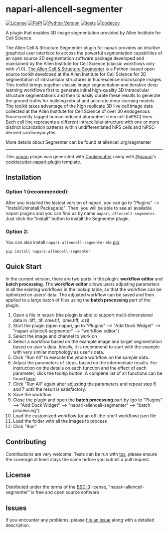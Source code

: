 # napari-allencell-segmenter

[![License](https://img.shields.io/pypi/l/napari-allencell-segmenter.svg?color=green)](https://github.com/AllenCell/napari-allencell-segmenter/raw/main/LICENSE)
[![PyPI](https://img.shields.io/pypi/v/napari-allencell-segmenter.svg?color=green)](https://pypi.org/project/napari-allencell-segmenter)
[![Python Version](https://img.shields.io/pypi/pyversions/napari-allencell-segmenter.svg?color=green)](https://python.org)
[![tests](https://github.com/AllenCell/napari-allencell-segmenter/workflows/tests/badge.svg)](https://github.com/AllenCell/napari-allencell-segmenter/actions)
[![codecov](https://codecov.io/gh/AllenCell/napari-allencell-segmenter/branch/main/graph/badge.svg)](https://codecov.io/gh/AllenCell/napari-allencell-segmenter)


A plugin that enables 3D image segmentation provided by Allen Institute for Cell Science

The Allen Cell & Structure Segmenter plugin for napari provides an intuitive graphical user interface to access the powerful segmentation capabilities of an open source 3D segmentation software package developed and maintained by the Allen Institute for Cell Science (classic workflows only with v1.0). ​[The Allen Cell & Structure Segmenter](allencell.org/segmenter) is a Python-based open source toolkit developed at the Allen Institute for Cell Science for 3D segmentation of intracellular structures in fluorescence microscope images. This toolkit brings together classic image segmentation and iterative deep learning workflows first to generate initial high-quality 3D intracellular structure segmentations and then to easily curate these results to generate the ground truths for building robust and accurate deep learning models. The toolkit takes advantage of the high replicate 3D live cell image data collected at the Allen Institute for Cell Science of over 30 endogenous fluorescently tagged human induced pluripotent stem cell (hiPSC) lines. Each cell line represents a different intracellular structure with one or more distinct localization patterns within undifferentiated hiPS cells and hiPSC-derived cardiomyocytes.

More details about Segmenter can be found at allencell.org/segmenter

----------------------------------

This [napari] plugin was generated with [Cookiecutter] using with [@napari]'s [cookiecutter-napari-plugin] template.

<!--
Don't miss the full getting started guide to set up your new package:
https://github.com/napari/cookiecutter-napari-plugin#getting-started

and review the napari docs for plugin developers:
https://napari.org/docs/plugins/index.html
-->

## Installation

### Option 1 (recommended):

After you installed the lastest version of napari, you can go to "Plugins" --> "Install/Uninstall Package(s)". Then, you will be able to see all available napari plugins and you can find us by name `napari-allencell-segmenter`. Just click the "install" button to install the Segmenter plugin.

### Option 2:

You can also install `napari-allencell-segmenter` via [pip]:

    pip install napari-allencell-segmenter

## Quick Start

In the current version, there are two parts in the plugin: **workflow editor** and **batch processing**. The **workflow editor** allows users adjusting parameters in all the existing workflows in the lookup table, so that the workflow can be optimized on users' data. The adjusted workflow can be saved and then applied to a large batch of files using the **batch processing** part of the plugin. 

1. Open a file in napari (the plugin is able to support multi-dimensional data in .tiff, .tif. ome.tif, .ome.tiff, .czi)
2. Start the plugin (open napari, go to "Plugins" --> "Add Dock Widget" --> "napari-allencell-segmenter" --> "workflow editor")
3. Select the image and channel to work on
4. Select a workflow based on the example image and target segmentation based on user's data. Ideally, it is recommend to start with the example with very similar morphology as user's data.
5. Click "Run All" to execute the whole workflow on the sample data.
6. Adjust the parameters of steps, based on the intermediate results. For instruction on the details on each function and the effect of each parameter, click the tooltip button. A complete list of all functions can be found [here](https://github.com/AllenCell/aics-segmentation/blob/main/aicssegmentation/structure_wrapper_config/function_params.md)
7. Click "Run All" again after adjusting the parameters and repeat step 6 and 7 until the result is satisfactory.
8. Save the workflow
9. Close the plugin and open the **batch processing** part by (go to "Plugins" --> "Add Dock Widget" --> "napari-allencell-segmenter" --> "batch processing")
10. Load the customized workflow (or an off-the-shelf workflow) json file
11. Load the folder with all the images to process
12. Click "Run"

## Contributing

Contributions are very welcome. Tests can be run with [tox], please ensure
the coverage at least stays the same before you submit a pull request.

## License

Distributed under the terms of the [BSD-3] license,
"napari-allencell-segmenter" is free and open source software

## Issues

If you encounter any problems, please [file an issue] along with a detailed description.

[napari]: https://github.com/napari/napari
[Cookiecutter]: https://github.com/audreyr/cookiecutter
[@napari]: https://github.com/napari
[MIT]: http://opensource.org/licenses/MIT
[BSD-3]: http://opensource.org/licenses/BSD-3-Clause
[GNU GPL v3.0]: http://www.gnu.org/licenses/gpl-3.0.txt
[GNU LGPL v3.0]: http://www.gnu.org/licenses/lgpl-3.0.txt
[Apache Software License 2.0]: http://www.apache.org/licenses/LICENSE-2.0
[Mozilla Public License 2.0]: https://www.mozilla.org/media/MPL/2.0/index.txt
[cookiecutter-napari-plugin]: https://github.com/napari/cookiecutter-napari-plugin
[file an issue]: https://github.com/AllenCell/napari-allencell-segmenter/issues
[napari]: https://github.com/napari/napari
[tox]: https://tox.readthedocs.io/en/latest/
[pip]: https://pypi.org/project/pip/
[PyPI]: https://pypi.org/
